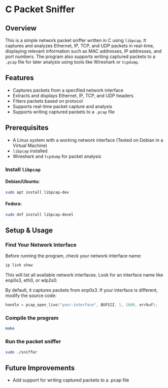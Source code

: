 # C Packet Sniffer

## Overview
This is a simple network packet sniffer written in C using `libpcap`. It captures and analyzes Ethernet, IP, TCP, and UDP packets in real-time, displaying relevant information such as MAC addresses, IP addresses, and port numbers. The program also supports writing captured packets to a `.pcap` file for later analysis using tools like Wireshark or `tcpdump`.

## Features
- Captures packets from a specified network interface
- Extracts and displays Ethernet, IP, TCP, and UDP headers
- Filters packets based on protocol
- Supports real-time packet capture and analysis
- Supports writing captured packets to a `.pcap` file

## Prerequisites
- A Linux system with a working network interface (Tested on Debian in a Virtual Machine)
- `libpcap` installed
-  Wireshark and `tcpdump` for packet analysis

### Install `libpcap`
#### Debian/Ubuntu:
```bash
sudo apt install libpcap-dev
```
#### Fedora:
```bash
sudo dnf install libpcap-devel
```

## Setup & Usage
### Find Your Network Interface
Before running the program, check your network interface name:

```bash
ip link show
```
This will list all available network interfaces. Look for an interface name like enp0s3, eth0, or wlp2s0.

By default, it captures packets from enp0s3. If your interface is different, modify the source code:
```C
handle = pcap_open_live("your-interface", BUFSIZ, 1, 1000, errbuf);
```


### Compile the program
```bash
make
```
### Run the packet sniffer
```bash
sudo ./sniffer
```
## Future Improvements
- Add support for writing captured packets to a .pcap file
